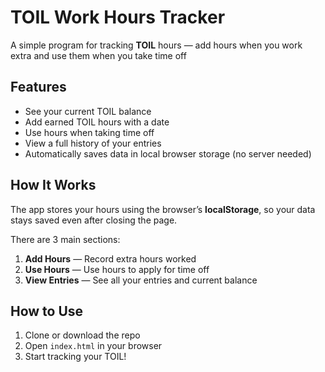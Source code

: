 #  TOIL Work Hours Tracker

A simple program for tracking **TOIL** hours — add hours when you work extra and use them when you take time off

##  Features

-  See your current TOIL balance  
-  Add earned TOIL hours with a date  
-  Use hours when taking time off  
-  View a full history of your entries  
-  Automatically saves data in local browser storage (no server needed)

##  How It Works

The app stores your hours using the browser’s **localStorage**, so your data stays saved even after closing the page.

There are 3 main sections:
1. **Add Hours** — Record extra hours worked  
2. **Use Hours** — Use hours to apply for time off  
3. **View Entries** — See all your entries and current balance

##  How to Use

1. Clone or download the repo  
2. Open `index.html` in your browser  
3. Start tracking your TOIL!
